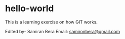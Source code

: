 # hello-world
This is a learning exercise on how GIT works.

Edited by-
Samiran Bera
Email: samironbera@gmail.com
